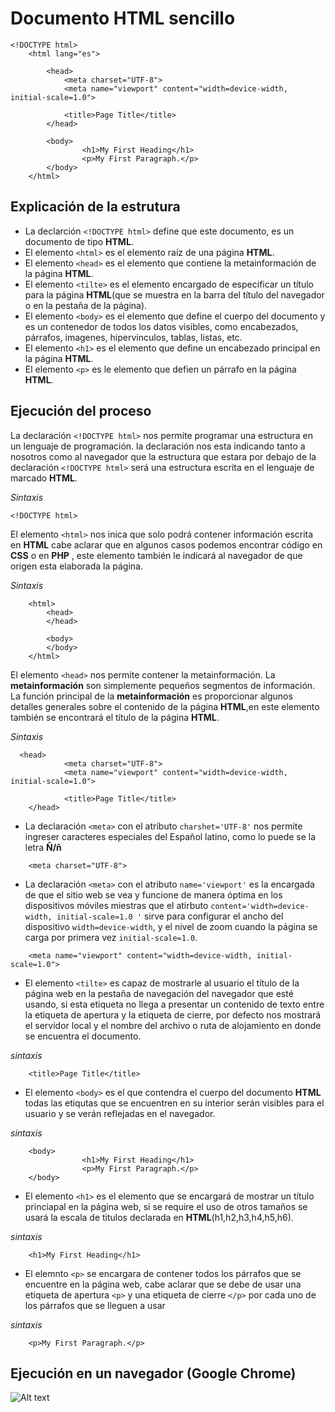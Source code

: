 # Documento HTML sencillo 
~~~
<!DOCTYPE html>
    <html lang="es">

        <head>
            <meta charset="UTF-8">
            <meta name="viewport" content="width=device-width, initial-scale=1.0">
        
            <title>Page Title</title>
        </head>

        <body>
                <h1>My First Heading</h1>
                <p>My First Paragraph.</p>
        </body>
    </html>
~~~
## Explicación de la estrutura
-   La  declarción `<!DOCTYPE html>` define que este documento, es un documento de tipo __HTML__.
-   El elemento `<html>` es el elemento raíz de una página __HTML__.
-   El elemento `<head>` es el elemento que contiene la metainformación de la página __HTML__.
-   El elemento `<tilte>` es el elemento encargado de especificar un título para la página __HTML__(que se muestra en la barra del título del navegador o en la pestaña de la página).
-   El elemento `<body>` es el elemento que define el cuerpo del documento y es un contenedor de todos los datos visibles, como encabezados, párrafos, imagenes, hipervinculos, tablas, listas, etc.
-   El elemento `<h1>` es el elemento que define un encabezado principal en la página __HTML__.
-   El elemento `<p>` es le elemento que defien un párrafo en la página __HTML__.

## Ejecución del proceso
La declaración `<!DOCTYPE html>` nos permite programar una estructura en un lenguaje de programación. la declaración nos esta indicando tanto a nosotros como al navegador que la estructura que estara por debajo de la declaración `<!DOCTYPE html>` será una estructura escrita en el lenguaje de marcado __HTML__.

_Sintaxis_
~~~
<!DOCTYPE html>
~~~

El elemento `<html>` nos inica que solo podrá contener información escrita en __HTML__ cabe aclarar que en algunos casos podemos encontrar código en __CSS__ o en __PHP__ , este elemento también le indicará al navegador de que origen esta elaborada la página.

_Sintaxis_
~~~
    <html>
        <head>
        </head>

        <body>
        </body>
    </html>
~~~

El elemento `<head>` nos permite contener la metainformación. La __metainformación__ son simplemente pequeños segmentos de información. La función principal de la __metainformación__   es proporcionar algunos detalles generales sobre el contenido de la página __HTML__,en este elemento también se encontrará el título de la página __HTML__.

_Sintaxis_
~~~
  <head>
            <meta charset="UTF-8">
            <meta name="viewport" content="width=device-width, initial-scale=1.0">
        
            <title>Page Title</title>
    </head>
~~~

-   La declaración `<meta>` con el atributo `charshet='UTF-8'` nos permite ingreser caracteres especiales del Español latino, como lo puede se la letra __Ñ/ñ__

~~~
    <meta charset="UTF-8">
~~~

-   La declaración `<meta>` con el atributo `name='viewport'` es la encargada de que el sitio web se vea y funcione de manera óptima en los dispositivos móviles miestras que el atirbuto `content='width=device-width, initial-scale=1.0 '` sirve para configurar el ancho del dispositivo `width=device-width`, y el nivel de zoom cuando la página se carga por primera vez `initial-scale=1.0`.

~~~
    <meta name="viewport" content="width=device-width, initial-scale=1.0">
~~~

-   El elemento `<tilte>` es capaz de mostrarle al usuario el título de la página web en la pestaña de navegación del navegador que esté usando, si esta etiqueta no llega a presentar un contenido de texto entre la etiqueta de apertura y la etiqueta de cierre, por defecto nos mostrará el servidor local y  el nombre del archivo o ruta de alojamiento en donde se encuentra el documento.

_sintaxis_
~~~
    <title>Page Title</title>
~~~

-   El elemento `<body>`  es el que contendra el cuerpo del documento __HTML__ todas las etiqutas que se encuentren en su interior serán visibles para el usuario y se verán reflejadas en el navegador.

_sintaxis_
~~~
    <body>
                <h1>My First Heading</h1>
                <p>My First Paragraph.</p>
    </body>
~~~

-   El elemento `<h1>` es el elemento que se encargará de mostrar un título princiapal en la página web, si se require el uso de otros tamaños se usará la escala de titulos declarada en __HTML__(h1,h2,h3,h4,h5,h6).

_sintaxis_
~~~
    <h1>My First Heading</h1>
~~~

- El elemnto `<p>` se encargara de contener todos los párrafos que se encuentre en la página web, cabe aclarar que se debe de usar una etiqueta de apertura `<p>` y  una etiqueta de cierre `</p>` por cada uno de los párrafos que se lleguen a usar

_sintaxis_
~~~
    <p>My First Paragraph.</p>
~~~

## Ejecución en un navegador (Google Chrome)
![Alt text](image.png)